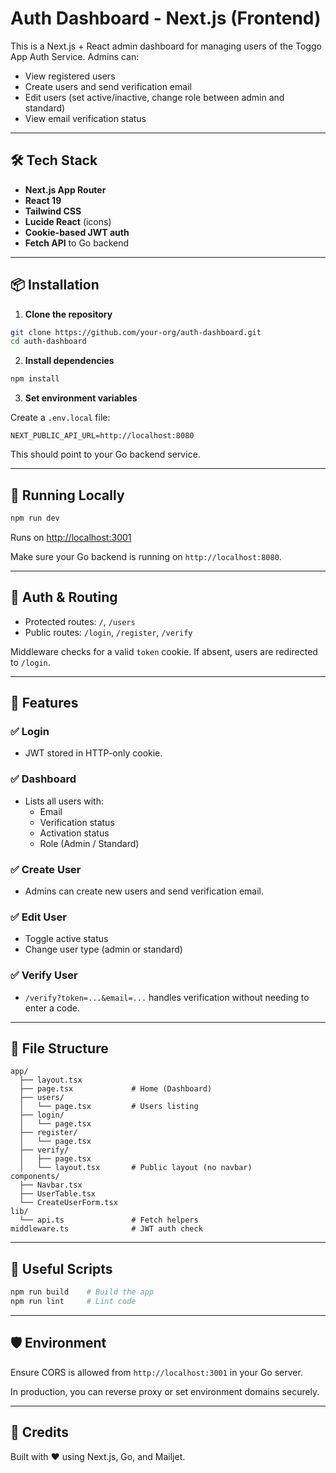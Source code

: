 # Auth Dashboard - Next.js (Frontend)

This is a Next.js + React admin dashboard for managing users of the Toggo App Auth Service. Admins can:

- View registered users
- Create users and send verification email
- Edit users (set active/inactive, change role between admin and standard)
- View email verification status

---

## 🛠 Tech Stack

- **Next.js App Router**
- **React 19**
- **Tailwind CSS**
- **Lucide React** (icons)
- **Cookie-based JWT auth**
- **Fetch API** to Go backend

---

## 📦 Installation

1. **Clone the repository**

```bash
git clone https://github.com/your-org/auth-dashboard.git
cd auth-dashboard
```

2. **Install dependencies**

```bash
npm install
```

3. **Set environment variables**

Create a `.env.local` file:

```env
NEXT_PUBLIC_API_URL=http://localhost:8080
```

This should point to your Go backend service.

---

## 🚀 Running Locally

```bash
npm run dev
```

Runs on [http://localhost:3001](http://localhost:3001)

Make sure your Go backend is running on `http://localhost:8080`.

---

## 🔐 Auth & Routing

- Protected routes: `/`, `/users`
- Public routes: `/login`, `/register`, `/verify`

Middleware checks for a valid `token` cookie. If absent, users are redirected to `/login`.

---

## 🧪 Features

### ✅ Login
- JWT stored in HTTP-only cookie.

### ✅ Dashboard
- Lists all users with:
  - Email
  - Verification status
  - Activation status
  - Role (Admin / Standard)

### ✅ Create User
- Admins can create new users and send verification email.

### ✅ Edit User
- Toggle active status
- Change user type (admin or standard)

### ✅ Verify User
- `/verify?token=...&email=...` handles verification without needing to enter a code.

---

## 📝 File Structure

```
app/
  ├── layout.tsx
  ├── page.tsx             # Home (Dashboard)
  ├── users/
  │   └── page.tsx         # Users listing
  ├── login/
  │   └── page.tsx
  ├── register/
  │   └── page.tsx
  ├── verify/
  │   ├── page.tsx
  │   └── layout.tsx       # Public layout (no navbar)
components/
  ├── Navbar.tsx
  ├── UserTable.tsx
  └── CreateUserForm.tsx
lib/
  └── api.ts               # Fetch helpers
middleware.ts              # JWT auth check
```

---

## 🧼 Useful Scripts

```bash
npm run build    # Build the app
npm run lint     # Lint code
```

---

## 🛡️ Environment

Ensure CORS is allowed from `http://localhost:3001` in your Go server.

In production, you can reverse proxy or set environment domains securely.

---

## 🤝 Credits

Built with ❤️ using Next.js, Go, and Mailjet.
